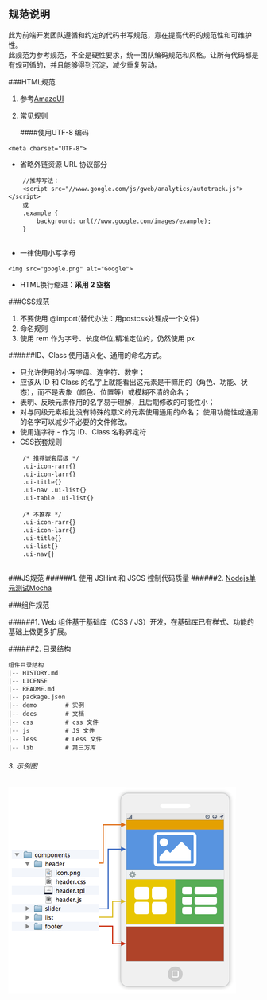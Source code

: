 
## 规范说明  

此为前端开发团队遵循和约定的代码书写规范，意在提高代码的规范性和可维护性。  
此规范为参考规范，不全是硬性要求，统一团队编码规范和风格。让所有代码都是有规可循的，并且能够得到沉淀，减少重复劳动。  

###HTML规范
1. 参考[AmazeUI](http://amazeui.org/getting-started/html-css-guide)
2. 常见规则
   
   ####使用UTF-8 编码
   
 ```
 <meta charset="UTF-8">
 
 ```
   * 省略外链资源 URL 协议部分
	
```
	//推荐写法：
	<script src="//www.google.com/js/gweb/analytics/autotrack.js"></script>
	或
	.example {
        background: url(//www.google.com/images/example);
    }
	
```
   * 一律使用小写字母

```
<img src="google.png" alt="Google">

```   
* HTML换行缩进：**采用 2 空格**

###CSS规范

1. 不要使用 @import(替代办法：用postcss处理成一个文件)
2. 命名规则
3. 使用 rem 作为字号、长度单位,精准定位的，仍然使用 px
 
######ID、Class 使用语义化、通用的命名方式。
 * 只允许使用的小写字母、连字符、数字；
 * 应该从 ID 和 Class 的名字上就能看出这元素是干嘛用的（角色、功能、状态），而不是表象（颜色、位置等）或模糊不清的命名；
 * 表明、反映元素作用的名字易于理解，且后期修改的可能性小；
 * 对与同级元素相比没有特殊的意义的元素使用通用的命名；
使用功能性或通用的名字可以减少不必要的文件修改。
 * 使用连字符 - 作为 ID、Class 名称界定符
* CSS嵌套规则  
  
```
    /* 推荐嵌套层级 */
    .ui-icon-rarr{}
    .ui-icon-larr{}
    .ui-title{}
    .ui-nav .ui-list{}
    .ui-table .ui-list{}

    /* 不推荐 */
    .ui-icon-rarr{}
    .ui-icon-larr{}
    .ui-title{}
    .ui-list{}
    .ui-nav{}
    
```

###JS规范
######1. 使用 JSHint 和 JSCS 控制代码质量
######2. [Nodejs单元测试Mocha](https://segmentfault.com/a/1190000002921481)

###组件规范

######1. Web 组件基于基础库（CSS / JS）开发，在基础库已有样式、功能的基础上做更多扩展。

######2. 目录结构
```
组件目录结构
|-- HISTORY.md
|-- LICENSE
|-- README.md
|-- package.json
|-- demo        # 实例
|-- docs        # 文档
|-- css         # css 文件
|-- js          # JS 文件
|-- less        # Less 文件
|-- lib         # 第三方库
```
###### 3. 示例图

![Alt text](https://github.com/havefive/front-end/blob/master/page.png)
